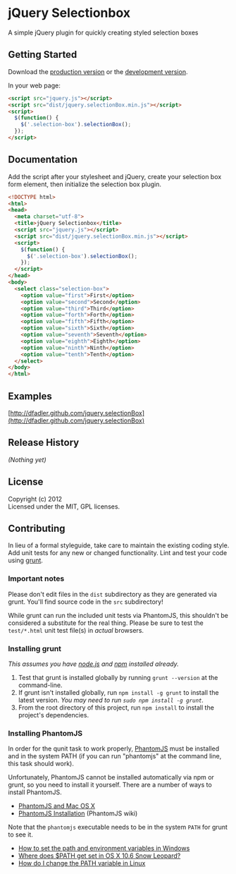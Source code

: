 # jQuery Selectionbox

A simple jQuery plugin for quickly creating styled selection boxes

## Getting Started
Download the [production version][min] or the [development version][max].

[min]: https://raw.github.com/dfadler/jquery.selectionBox/master/dist/jquery.selectionBox.min.js
[max]: https://raw.github.com/dfadler/jquery.selectionBox/master/dist/jquery.selectionBox.js

In your web page:

```html
<script src="jquery.js"></script>
<script src="dist/jquery.selectionBox.min.js"></script>
<script>
  $(function() {
    $('.selection-box').selectionBox();
  });
</script>
```

## Documentation
Add the script after your stylesheet and jQuery, create your selection box form element, then initialize the selection box plugin.

```html
<!DOCTYPE html>
<html>
<head>
  <meta charset="utf-8">
  <title>jQuery Selectionbox</title>
  <script src="jquery.js"></script>
  <script src="dist/jquery.selectionBox.min.js"></script>
  <script>
    $(function() {
      $('.selection-box').selectionBox();
    });
  </script>
</head>
<body>
  <select class="selection-box">
    <option value="first">First</option>
    <option value="second">Second</option>
    <option value="third">Third</option>
    <option value="forth">Forth</option>
    <option value="fifth">Fifth</option>
    <option value="sixth">Sixth</option>
    <option value="seventh">Seventh</option>
    <option value="eighth">Eighth</option>
    <option value="ninth">Ninth</option>
    <option value="tenth">Tenth</option>
  </select>
</body>
</html>
```

## Examples
[http://dfadler.github.com/jquery.selectionBox](http://dfadler.github.com/jquery.selectionBox)


## Release History
_(Nothing yet)_

## License
Copyright (c) 2012  
Licensed under the MIT, GPL licenses.

## Contributing
In lieu of a formal styleguide, take care to maintain the existing coding style. Add unit tests for any new or changed functionality. Lint and test your code using [grunt](https://github.com/cowboy/grunt).

### Important notes
Please don't edit files in the `dist` subdirectory as they are generated via grunt. You'll find source code in the `src` subdirectory!

While grunt can run the included unit tests via PhantomJS, this shouldn't be considered a substitute for the real thing. Please be sure to test the `test/*.html` unit test file(s) in _actual_ browsers.

### Installing grunt
_This assumes you have [node.js](http://nodejs.org/) and [npm](http://npmjs.org/) installed already._

1. Test that grunt is installed globally by running `grunt --version` at the command-line.
1. If grunt isn't installed globally, run `npm install -g grunt` to install the latest version. _You may need to run `sudo npm install -g grunt`._
1. From the root directory of this project, run `npm install` to install the project's dependencies.

### Installing PhantomJS

In order for the qunit task to work properly, [PhantomJS](http://www.phantomjs.org/) must be installed and in the system PATH (if you can run "phantomjs" at the command line, this task should work).

Unfortunately, PhantomJS cannot be installed automatically via npm or grunt, so you need to install it yourself. There are a number of ways to install PhantomJS.

* [PhantomJS and Mac OS X](http://ariya.ofilabs.com/2012/02/phantomjs-and-mac-os-x.html)
* [PhantomJS Installation](http://code.google.com/p/phantomjs/wiki/Installation) (PhantomJS wiki)

Note that the `phantomjs` executable needs to be in the system `PATH` for grunt to see it.

* [How to set the path and environment variables in Windows](http://www.computerhope.com/issues/ch000549.htm)
* [Where does $PATH get set in OS X 10.6 Snow Leopard?](http://superuser.com/questions/69130/where-does-path-get-set-in-os-x-10-6-snow-leopard)
* [How do I change the PATH variable in Linux](https://www.google.com/search?q=How+do+I+change+the+PATH+variable+in+Linux)
